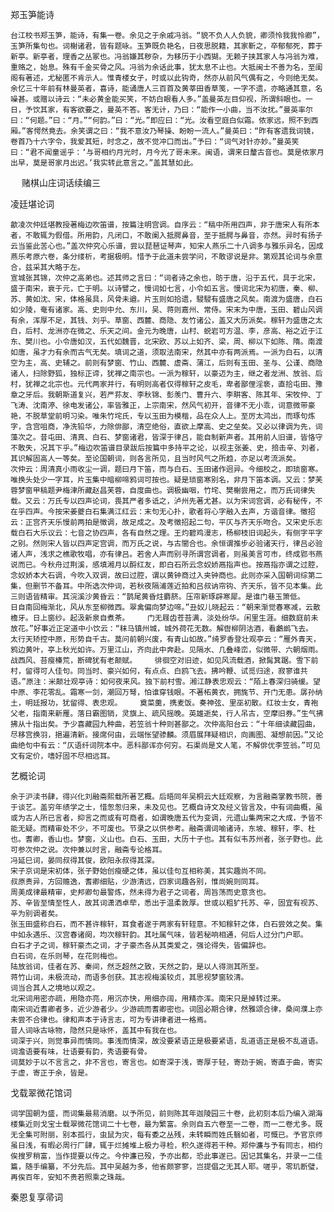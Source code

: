 <!-- { "loadSidebar": true } -->
郑玉笋能诗

    台江校书郑玉笋，能诗，有集一卷。余见之于余戚冯翁。“貌不负人人负貌，卿须怜我我怜卿”，玉笋所集句也。词榭诸君，皆有题咏。玉笋既负艳名，日夜思脱籍，其家靳之，卒郁郁死，葬于新亭。新亭者，理香之丛冢也。冯翁嫌其秽杂，为移历于小西猢。无赖子挟其家人与冯翁为难，重赂之，始息。殊有千金买骨之风。冯翁为余话此事，犹太息不止也。大抵闽士不善为名，至闺阁有著述，尤秘匿不肯示人。惟青楼女子，时或以此钩奇，然亦从前风气偶有之，今则绝无矣。余忆三十年前有林曼英者，喜诗，能诵唐人三百首及黄莘田香草笺，一字不遗，亦略通其意，名噪甚。或赠以诗云：“未必黄金能买笑，不妨白眼看人多。”盖曼英左目仰视，所谓斜眼也。一日，予饮其家，有客欲要之，曼英不答。客无计，乃曰：“能作一小曲，当不汝扰。”曼英率尔曰：“何题。”曰：“月。”“何韵。”曰：“光。”即应曰：“光。汝看空庭白似霜。侬家远，照不到西厢。”客愕然竟去。余笑谓之曰：“我不意汝乃琴操、盼盼一流人。”曼英曰：“昨有客遗我词镜，卷首乃十六字令，我爱其短，时念之，故不觉冲口而出。”予曰：“词气对针亦妙。”曼英笑曰：“君不闻童谣乎：‘与哥相约月光时，月今光了哥未来。闽语，谓来日釐古音也。莫是侬家月出早，莫是哥家月出迟。’我实转此意言之。”盖其慧如此。

　
赌棋山庄词话续编三

凌廷堪论词

    歙凌次仲廷堪教授著梅边吹笛谱，按篇注明宫调。自序云：“稿中所用四声，非于唐宋人有所本者，不敢辄为假借。所用韵，凡闭口，不敢阑入抵腭鼻音，至于抵腭与鼻音，亦然。异时有扬子云当鉴此苦心也。”盖次仲究心乐谱，尝以琵琶证琴声，知宋人燕乐二十八调多与雅乐异名，因成燕乐考原六卷，条分缕析，考据极明。惜予于此道未尝学问，不敢谬说是非。第观其论词与余意合，兹采其大略于左。
    宣城张其锦，次仲之高弟也。述其师之言曰：“词者诗之余也，昉于唐，沿于五代，具于北宋，盛于南宋，衰于元，亡于明。以诗譬之，慢词如七言，小令如五言。慢词北宋为初唐，秦、柳、苏、黄如沈、宋，体格虽具，风骨未遒。片玉则如拾遗，駸駸有盛唐之风矣。南渡为盛唐，白石如少陵，奄有诸家。高、史则中允、东川，吴、蒋则嘉州、常侍。宋末为中唐，玉田、碧山风调有余，浑厚不足，其钱、刘乎。草窗、西麓、商隐、友竹诸公，盖又大历派矣。稼轩为盛唐之太白，后村、龙洲亦在微之、乐天之间。金元为晚唐，山村、蜕岩可方温、李，彦高、裕之近于江东、樊川也。小令唐如汉，五代如魏晋，北宋欧、苏以上如齐、梁，周、柳以下如陈、隋。南渡如唐，虽才力有余而古气无矣。填词之道，须取法南宋，然其中亦有两派焉。一派为白石，以清空为主，高、史辅之。前则有梦窗、竹山、西麓、虚斋、蒲江，后则有玉田、圣与、公谨、商隐诸人，扫除野狐，独标正谛，犹禅之南宗也。一派为稼轩，以豪迈为主，继之者龙洲、放翁、后村，犹禅之北宗也。元代两家并行，有明则高者仅得稼轩之皮毛，卑者鄙俚淫亵，直拾屯田、豫章之牙后。我朝斯道复兴，若严荪友、李秋锦、彭羡门、曹升六、李畊客、陈其年、宋牧仲、丁飞涛、沈南渟、徐电发诸公，率皆雅正，上宗南宋，然风气初开，音律不无小乖，词意微带豪艳，不脱草堂前明习染。唯朱竹垞氏，专以玉田为模楷，品在众人上。至厉太鸿出，而琢句炼字，含宫咀商，净洗铅华，力除俳鄙，清空绝俗，直欲上摩高、史之垒矣。又必以律调为先，词藻次之。昔屯田、清真、白石、梦窗诸君，皆深于律吕，能自制新声者。其用前人旧谱，皆恪守不敢失，况其下乎。”梅边吹笛谱目录跋后按篇中多持平之论，以视主张姜、史，掊击辛、刘者，其识解固高人一等矣。至论国朝词，则各言所见，且当时风气之所趋，亦足以考流派矣。
    次仲云：周清真小雨收尘一调，题曰月下笛，而与白石、玉田诸作迥异。今细校之，即琐窗寒。唯换头处少一字耳，片玉集中暗柳啼鸦词可按也。疑是琐窗寒别名，非月下笛本调。又云：梦芙蓉梦窗甲稿题尹梅津所藏赵昌芙蓉，自度曲也。调极幽咽，竹垞、樊榭尝用之，而万氏词律失载。又云：万氏专以四声论词，畏其严者多诋之，泸州先著尤甚。以为宋词宫调，必有秘传，不在乎四声。今按宋姜夔白石集满江红云：末句无心扑，歌者将心字融入去声，方谐音律。徵招云：正宫齐天乐慢前两拍是徵调，故足成之。及考徵招起二句，平仄与齐天乐吻合。又宋史乐志载白石大乐议云：七音之协四声，各有自然之理。王灼碧鸡漫志，杨柳枝旧词起头，有侧字平字之别。然则宋人皆以四声定宫调，而万氏之说，与古闇合也。余恒谓推步必验诸天行，律吕必验诸人声，浅求之樵歌牧唱，亦有律吕。若舍人声而别寻所谓宫调者，则虽美言可市，终成郢书燕说而已。今秋舟过荆溪，感填湘月以酹红友，即白石所云念奴娇鬲指声也。按鬲指亦谓之过腔，念奴娇本大石调，今吹入双调，故曰过腔，谓以黄钟商过入夹钟商也。此则亦采入国朝词综第二集，但删节不备耳。中所选次仲词，若秋夜隔浦莲近拍和吕叔讷帘钩、齐天乐，皆不见本集。此三则语皆精审。其浣溪沙黄昏云：“鹊尾黄昏炷麝脐。压帘新琢辟寒犀。是谁门巷玉箫低。    日自南回梅渐北，风从东至柳微西。翠禽偏向梦边啼。”丑奴儿晓起云：“朝来渐觉春寒减，云散檐牙。日上窗纱。起汲新泉自煮茶。    门无屐齿苍苔满，淡处纷华。闲里生涯。细数庭前未放花。”好事近正定道中小饮云：“秣马镇州城，城外荷花无数。解辔柳阴沽酒，看鸕鹚飞去。    太行天矫控中原，形势自千古。莫问前朝兴废，有青山如故。”绮罗香登壮观亭云：“雁外青天，鸦边黄叶，亭上秋光如许。万里江山，齐向此中奔赴。见隔水、几叠峰峦，似微带、六朝烟雨。战西风、苔瘦榛荒，断碑犹有老颠赋。    徘徊空对旧迹，如见风流载酒，掀髯箕踞。雪下前村，留得可人佳句。同当时、豪兴如何，有点点、白鸥飞去。拂吟鞭、试觅归途，寂寥谁共语。”原注：米颠壮观亭诗：如何夜来风。独下前村雪。湘江静表忠观云：“陌上春深归骑缓。望中原、李花零乱。霜寒一剑，潮回万弩，怕谁穿钱眼。不著柘黄衣，拥旄节、开门无患。孱孙纳土，明廷报功，犹留得、表忠观。    奠菜羹，携麦饭。奏神弦、里巫初散。红妆士女，青袍父老，指南来新雁。落日霸图销，灵旗上、疏风摇晚。英雄逝矣，行人吊古，空摩旧券。”生气拂拂从十指出矣。予少喜藏园九种曲，若笠翁十种则甚鄙之。次仲高阳台云：“十年细读藏园曲，尽移宫换羽，挹遍清新。接席何由，云端怅望骖麟。须眉展拜疑相识，向画图、凝想前因。”又论曲绝句中有云：“仄语纤词院本中。恶科鄙诨亦何穷。石渠尚是文人笔，不解俳优李笠翁。”可见文有定价，嗜好固不尽相远耳。

艺概论词

    余于沪渎书肆，得兴化刘融斋熙载所著艺概。后晤同年吴桐云大廷观察，为言融斋掌教书院，善于谈艺。盖穷年绩学之士，惜怱怱归来，未及见也。艺概自诗文及经义皆言及，中有词曲概，虽或为古人所已言者，抑言之而或有可商者，如谓晚唐五代为变调，元遗山集两宋之大成，予皆不能无疑。而精审处不少，不可废也。节录之以供参考。融斋谓词喻诸诗，东坡、稼轩，李、杜也。耆卿，香山也。梦窗，义山也。白石、玉田，大历十子也。其有似韦苏州者，张子野也。此可参次仲之说。次仲兼以时言，融斋专论格耳。
    冯延巳词，晏同叔得其俊，欧阳永叔得其深。
    宋子京词是宋初体，张子野始创瘦硬之体，虽以佳句互相称美，其实趣尚不同。
    叔原贵异，方回赡逸，耆卿细贴，少游清远，四家词趣各别，惟尚婉则同耳。
    周美成律最精审，史邦卿句最警炼，然未得为君子之词者，周旨荡而史意贪也。
    苏、辛皆至情至性人，故其词潇洒卓荦，悉出于温柔敦厚。世或以粗犷托苏、辛，固宜有视苏、辛为别调者矣。
    张玉田盛称白石，而不甚许稼轩，耳食者遂于两家有轩轾意。不知稼轩之体，白石尝效之矣。集中如永遇乐、汉宫春诸阕，均次稼轩韵。其吐属气味，皆若秘响相通，何后人过分门户耶。
    白石才子之词，稼轩豪杰之词，才子豪杰各从其类爱之，强论得失，皆偏辞也。
    白石词，在乐则琴，在花则梅也。
    陆放翁词，佳者在苏、秦间，然乏超然之致，天然之韵，是以人得测其所至。
    蒋竹山词，未极流动，而语多创获。其志视梅溪较贞，其思视梦窗较清。
    词当合其人之境地以观之。
    北宋词用密亦疏，用隐亦亮，用沉亦快，用细亦阔，用精亦浑。南宋只是掉转过来。
    南宋词近耆卿者多，近少游者少。少游疏而耆卿密也。词固必期合律，然雅颂合律，桑间濮上亦未尝不合律也。律和声本于诗言志，可为专讲律者进一格焉。
    昔人词咏古咏物，隐然只是咏怀，盖其中有我在也。
    词深于兴，则觉事异而情同。事浅而情深，故没要紧语正是极要紧语，乱道语正是极不乱道语。
    词澹语要有味，壮语要有韵，秀语要有骨。
    词莫妙于以不言言之，非不言也，寄言也。如寄深于浅，寄厚于轻，寄劲于婉，寄直于曲，寄实于虚，寄正于余，皆是。

戈载翠微花馆词

    词学国朝为盛，而词集最易消磨。以予所见，前则陈其年迦陵园三十卷，此初刻本后乃编入湖海楼集近则戈宝士载翠微花馆词二十七卷，最为繁富。余则自五六卷至一二卷，而一二卷尤多。既无全集可附丽，别本孤行，虫鼠为灾，每有委之丛残，未转瞬而姓氏翳如者，可慨已。予官京师虽日浅，有暇必周行厂肆，辄于烂摊堆上极力寻检，积久遂得若干种。郑仲濂与予有同志，相约俟搜罗稍富，当作提要以传之。今仲濂已殁，予亦出都，恐此事遂已。因记其集名，并录一二佳篇，随手编纂，不分先后。其中吴越为多，他省颇寥寥，岂提倡之无其人耶。嗟乎，零玑断璧，再俟百年，安知不贵若照乘之珠哉。

秦恩复享帚词

